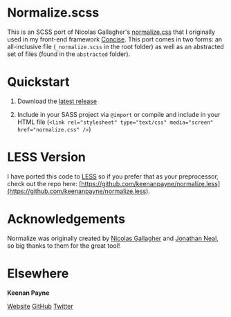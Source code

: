 Normalize.scss
==============

This is an SCSS port of Nicolas Gallagher's [normalize.css](http://necolas.github.com/normalize.css/) that I originally used in my front-end framework [Concise](http://github.com/ConciseCSS/concise.css). This port comes in two forms: an all-inclusive file (`_normalize.scss` in the root folder) as well as an abstracted set of files (found in the `abstracted` folder).

Quickstart
==============

1. Download the [latest release](https://github.com/keenanpayne/normalize.scss/archive/master.zip)

2. Include in your SASS project via `@import` or compile and include in your HTML file (`<link rel="stylesheet" type="text/css" media="screen" href="normalize.css" />`)

LESS Version
==============

I have ported this code to [LESS](http://lesscss.org/) so if you prefer that as your preprocessor, check out the repo here: [https://github.com/keenanpayne/normalize.less](https://github.com/keenanpayne/normalize.less).

Acknowledgements
==============

Normalize was originally created by [Nicolas Gallagher](https://github.com/necolas) and [Jonathan Neal](https://github.com/jonathantneal), so big thanks to them for the great tool!

Elsewhere
==============

**Keenan Payne**

[Website](http://keenanpayne.com)
[GitHub](http://github.com/keenanpayne)
[Twitter](http://twitter.com/keenan_payne)